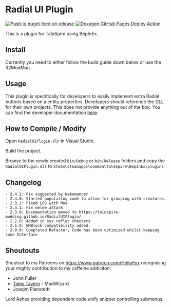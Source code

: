 # Radial UI Plugin
[![Push to nuget feed on release](https://github.com/TaleSpire-Modding/RadialUIPlugin/actions/workflows/release.yml/badge.svg)](https://github.com/TaleSpire-Modding/RadialUIPlugin/actions/workflows/release.yml) [![Doxygen GitHub Pages Deploy Action](https://github.com/TaleSpire-Modding/RadialUIPlugin/actions/workflows/doxygen-gh-pages.yml/badge.svg)](https://github.com/TaleSpire-Modding/RadialUIPlugin/actions/workflows/doxygen-gh-pages.yml)

This is a plugin for TaleSpire using BepInEx.

## Install

Currently you need to either follow the build guide down below or use the R2ModMan. 

## Usage
This plugin is specifically for developers to easily implement extra Radial buttons based on a entity properties.
Developers should reference the DLL for their own projects. This does not provide anything out of the box. You can find the developer documentation [here](https://talespire-modding.github.io/RadialUIPlugin/).

## How to Compile / Modify

Open ```RadialUIPlugin.sln``` in Visual Studio.

Build the project.

Browse to the newly created ```bin/Debug``` or ```bin/Release``` folders and copy the ```RadialUIPlugin.dll``` to ```Steam\steamapps\common\TaleSpire\BepInEx\plugins```

## Changelog
```
- 2.4.1: Fix suggested by Nekomancer
- 2.4.0: Started populating code to allow for grouping with creatures.
- 2.3.2: Fixed LOS with Moe
- 2.3.1: Fix melee attack
- 2.3.0: Documentation moved to https://talespire-modding.github.io/RadialUIPlugin/
- 2.2.0: Added in sys reflec checkers
- 2.1.0: GMBlock compatibility added.
- 2.0.0: Completed Refactor, Code has been optimized whilst keeping same Interface
```

## Shoutouts
Shoutout to my Patreons on https://www.patreon.com/HolloFox recognising your
mighty contribution to my caffeine addiciton:
- John Fuller
- [Tales Tavern](https://talestavern.com/) - MadWizard
- Joaqim Planstedt

Lord Ashes providing dependent code unify snippet controlling submenus.
